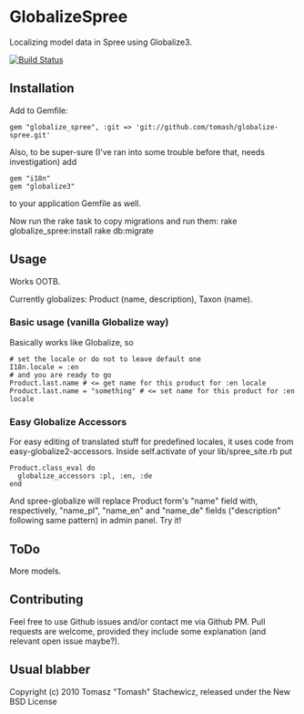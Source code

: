 # GlobalizeSpree

Localizing model data in Spree using Globalize3.

[![Build Status](https://secure.travis-ci.org/tomash/globalize-spree.png)](http://travis-ci.org/tomash/globalize-spree)



## Installation


Add to Gemfile:

    gem "globalize_spree", :git => 'git://github.com/tomash/globalize-spree.git'

Also, to be super-sure (I've ran into some trouble before that, needs investigation) add

    gem "i18n"
    gem "globalize3"

to your application Gemfile as well.

Now run the rake task to copy migrations and run them:
    rake globalize_spree:install
    rake db:migrate


## Usage

Works OOTB.

Currently globalizes: Product (name, description), Taxon (name).

### Basic usage (vanilla Globalize way)

Basically works like Globalize, so
   
    # set the locale or do not to leave default one
    I18n.locale = :en
    # and you are ready to go
    Product.last.name # <= get name for this product for :en locale
    Product.last.name = "something" # <= set name for this product for :en locale

### Easy Globalize Accessors

For easy editing of translated stuff for predefined locales, it uses code from easy-globalize2-accessors. Inside self.activate of your lib/spree_site.rb put

    Product.class_eval do
      globalize_accessors :pl, :en, :de
    end

And spree-globalize will replace Product form's "name" field with, respectively, "name_pl", "name_en" and "name_de" fields ("description" following same pattern) in admin panel. Try it!


## ToDo

More models.


## Contributing

Feel free to use Github issues and/or contact me via Github PM. Pull requests are welcome, provided they include some explanation (and relevant open issue maybe?).


## Usual blabber

Copyright (c) 2010 Tomasz "Tomash" Stachewicz, released under the New BSD License
